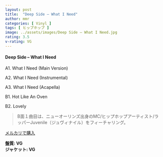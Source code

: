 ```yaml
---
layout: post
title:  "Deep Side – What I Need"
author: mmr
categories: [ Vinyl ]
tags: [ ヒップホップ ]
image: ../assets/images/Deep Side – What I Need.jpg
rating: 3.5
v-rating: VG
---
```


#### Deep Side – What I Need

A1. What I Need (Main Version)

A2. What I Need (Instrumental)

A3. What I Need (Acapella)

B1. Hot Like An Oven

B2. Lovely

> B面１曲目は、ニューオーリンズ出身のMC/ヒップホップアーティスト/ラッパーJuvenile（ジュヴィナイル）をフィーチャリング。

[メルカリで購入](https://jp.mercari.com/item/m16482484195)

<div class="mt-4 mb-4 d-flex align-items-center">
<strong class="mr-1">盤質: VG</strong>
</div>
<div class="mt-4 mb-4 d-flex align-items-center">
<strong class="mr-1">ジャケット: VG</strong>
</div>
